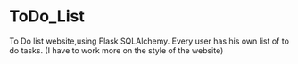 # ToDo_List
To Do list website,using Flask SQLAlchemy. Every user has his own list of to do tasks. (I have to work more on the style of the website)
